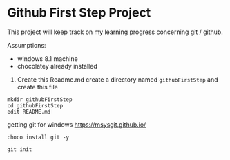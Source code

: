 # Github First Step Project

This project will keep track on my learning progress concerning git / github.

Assumptions:
- windows 8.1 machine
- chocolatey already installed

1. Create this Readme.md
create a directory named `githubFirstStep` and create this file
```
mkdir githubFirstStep
cd githubFirstStep
edit README.md
```

getting git for windows https://msysgit.github.io/
```
choco install git -y
```

```
git init
```